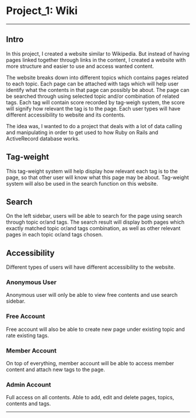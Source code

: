 # Project_1: Wiki
-----------------------------------------------------------------------------------------

## Intro
In this project, I created a website similar to Wikipedia. But instead of having pages linked together through links in the content, I created a website with more structure and easier to use and access wanted content.

The website breaks down into different topics which contains pages related to each topic. Each page can be attached with tags which will help user identify what the contents in that page can possibly be about. The page can be searched through using selected topic and/or  combination of related tags. Each tag will contain score recorded by tag-weigh system, the score will signify how relevant the tag is to the page. Each user types will have different accessibility to website and its contents.

The idea was, I wanted to do a project that deals with a lot of data calling and manipulating in order to get used to how Ruby on Rails and ActiveRecord database works.


## Tag-weight
This tag-weight system will help display how relevant each tag is to the page, so that other user will know what this page may be about. Tag-weight system will also be used in the search function on this website.

## Search
On the left sidebar, users will be able to search for the page using search through topic or/and tags. The search result will display both pages which exactly matched topic or/and tags combination, as well as other relevant pages in each topic or/and tags chosen.

## Accessibility
Different types of users will have different accessibility to the website.
### Anonymous User
Anonymous user will only be able to view free contents and use search sidebar.
### Free Account
Free account will also be able to create new page under existing topic and rate existing tags.
### Member Account
On top of everything, member account will be able to access member content and attach new tags to the page.
### Admin Account
Full access on all contents. Able to add, edit and delete pages, topics, contents and tags.

---------------------------------------------------------------------------------------
